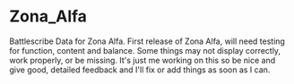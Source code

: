 # Zona_Alfa
Battlescribe Data for Zona Alfa.
First release of Zona Alfa, will need testing for function, content and balance. Some things may not display correctly, work properly, or be missing. It's just me working on this so be nice and give good, detailed feedback and I'll fix or add things as soon as I can.
